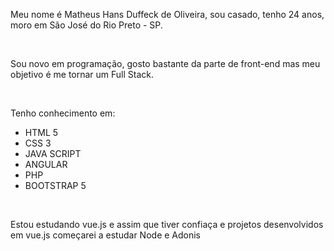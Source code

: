 <!DOCTYPE html>
<html lang="pt-br">
<head>
  <meta charset="UTF-8">
  <meta name="viewport" content="width=device-width, initial-scale=1.0">

  <link rel="icon" type="image/png" sizes="32x32" href="foto-perfil.png">
  <link rel="stylesheet" href="style.css">
  <title>Meu GitHub</title>
  
</head>
<body>
<p>Meu nome é Matheus Hans Duffeck de Oliveira, sou casado, tenho 24 anos, moro em São José do Rio Preto - SP.</p>
<br>
<p>Sou novo em programação, gosto bastante da parte de front-end mas meu objetivo é me tornar um Full Stack.</p>
<br>
<p>Tenho conhecimento em:</p>
<ul>
<li>HTML 5</li>
<li>CSS 3</li>
<li>JAVA SCRIPT</li>
<li>ANGULAR</li>
<li>PHP</li>
<li>BOOTSTRAP 5</li>
</ul>
<br>
<p>Estou estudando vue.js e assim que tiver confiaça e projetos desenvolvidos em vue.js começarei a estudar Node e Adonis<p>
<script src="app.js"></script>
</body>
